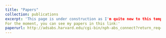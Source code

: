 ```yaml
---
title: "Papers"
collection: publications
excerpt: 'This page is under construction as I'm quite new to this template.
For the moment, you can see my papers in this link:'
paperurl: http://adsabs.harvard.edu/cgi-bin/nph-abs_connect?return_req=no_params&author=Vakili,%20Mohammadjavad&db_key=PRE
---
```

